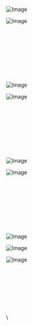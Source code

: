 ![Image](Images/Desvio%20Padrão%20de%20uma%20Variável%20Aleatória.png)

![Image](Images/Variância%20de%20uma%20Variável%20Aleatória%20Discreta.png)
\
\
\
\
\
\
\
\
\
\
![Image](Images/distribuição%20binomial.png)

![Image](Images/distribuição%20binomial%20exemplos.png)
\
\
\
\
\
\
\
\
\
\
![Image](Images/Distribuição%20de%20Poisson.png)

![Image](Images/Distribuição%20de%20Poisson%20exemplos.png)
\
\
\
\
\
\
\
\
\
\
![Image](Images/Distribuição%20Uniforme.png)

![Image](Images/Distribuição%20Uniforme%20exemplo1.png)

![Image](Images/Distribuição%20Uniforme%20exemplo2.png)
\
\
\
\
\
\
\
\
\
\